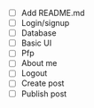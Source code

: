 - [ ] Add README.md
- [ ] Login/signup
- [ ] Database
- [ ] Basic UI
- [ ] Pfp
- [ ] About me
- [ ] Logout
- [ ] Create post
- [ ] Publish post